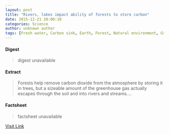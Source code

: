 ```yaml
---
layout: post
title: "Rivers, lakes impact ability of forests to store carbon"
date: 2015-12-21 20:00:10
categories: Science
author: unknown author
tags: [Fresh water, Carbon sink, Earth, Forest, Natural environment, Greenhouse gas, Black carbon, Physical geography, Nature, Earth sciences, Environmental science]
---
```



#### Digest
>digest unavailable

#### Extract
>Forests help remove carbon dioxide from the atmosphere by storing it in trees, but a sizeable amount of the greenhouse gas actually escapes through the soil and into rivers and streams....

#### Factsheet
>factsheet unavailable

[Visit Link](http://phys.org/news/2015-12-rivers-lakes-impact-ability-forests.html)



